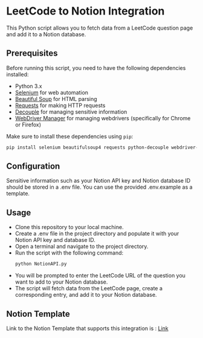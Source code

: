 # LeetCode to Notion Integration

This Python script allows you to fetch data from a LeetCode question page and add it to a Notion database.

## Prerequisites

Before running this script, you need to have the following dependencies installed:

- Python 3.x
- [Selenium](https://pypi.org/project/selenium/) for web automation
- [Beautiful Soup](https://pypi.org/project/beautifulsoup4/) for HTML parsing
- [Requests](https://pypi.org/project/requests/) for making HTTP requests
- [Decouple](https://pypi.org/project/python-decouple/) for managing sensitive information
- [WebDriver Manager](https://pypi.org/project/webdriver-manager/) for managing webdrivers (specifically for Chrome or Firefox)

Make sure to install these dependencies using `pip`:

```bash
pip install selenium beautifulsoup4 requests python-decouple webdriver-manager
```
## Configuration
Sensitive information such as your Notion API key and Notion database ID should be stored in a .env file. You can use the provided .env.example as a template.

## Usage
<ul>
<li>
Clone this repository to your local machine.  
</li>
<li>
Create a .env file in the project directory and populate it with your Notion API key and database ID.  
</li>
<li>
Open a terminal and navigate to the project directory.
</li>
<li>
Run the script with the following command:
</li>
  
```bash
python NotionAPI.py
```
<li>
You will be prompted to enter the LeetCode URL of the question you want to add to your Notion database.
</li>  
<li>
The script will fetch data from the LeetCode page, create a corresponding entry, and add it to your Notion database.
</li>
</ul>


## Notion Template 
Link to the Notion Template that supports this integration is : [Link](https://zenith-basket-b25.notion.site/LeetCode-ea8fb421d4444d528fdb71ada057c844)
